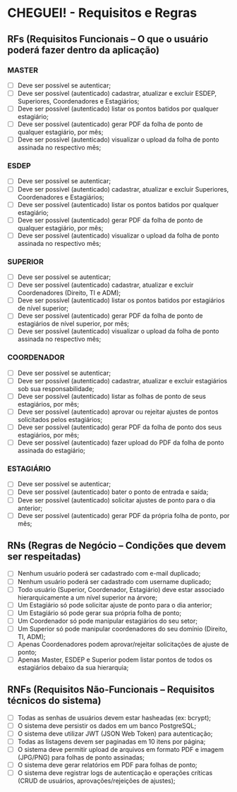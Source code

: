 # CHEGUEI! - Requisitos e Regras


## RFs (Requisitos Funcionais – O que o usuário poderá fazer dentro da aplicação)

### MASTER
- [ ] Deve ser possível se autenticar;
- [ ] Deve ser possível (autenticado) cadastrar, atualizar e excluir ESDEP, Superiores, Coordenadores e Estagiários;
- [ ] Deve ser possível (autenticado) listar os pontos batidos por qualquer estagiário;
- [ ] Deve ser possível (autenticado) gerar PDF da folha de ponto de qualquer estagiário, por mês;
- [ ] Deve ser possível (autenticado) visualizar o upload da folha de ponto assinada no respectivo mês;

### ESDEP
- [ ] Deve ser possível se autenticar;
- [ ] Deve ser possível (autenticado) cadastrar, atualizar e excluir Superiores, Coordenadores e Estagiários;
- [ ] Deve ser possível (autenticado) listar os pontos batidos por qualquer estagiário;
- [ ] Deve ser possível (autenticado) gerar PDF da folha de ponto de qualquer estagiário, por mês;
- [ ] Deve ser possível (autenticado) visualizar o upload da folha de ponto assinada no respectivo mês;

### SUPERIOR
- [ ] Deve ser possível se autenticar;
- [ ] Deve ser possível (autenticado) cadastrar, atualizar e excluir Coordenadores (Direito, TI e ADM);
- [ ] Deve ser possível (autenticado) listar os pontos batidos por estagiários de nível superior;
- [ ] Deve ser possível (autenticado) gerar PDF da folha de ponto de estagiários de nível superior, por mês;
- [ ] Deve ser possível (autenticado) visualizar o upload da folha de ponto assinada no respectivo mês;

### COORDENADOR
- [ ] Deve ser possível se autenticar;
- [ ] Deve ser possível (autenticado) cadastrar, atualizar e excluir estagiários sob sua responsabilidade;
- [ ] Deve ser possível (autenticado) listar as folhas de ponto de seus estagiários, por mês;
- [ ] Deve ser possível (autenticado) aprovar ou rejeitar ajustes de pontos solicitados pelos estagiários;
- [ ] Deve ser possível (autenticado) gerar PDF da folha de ponto dos seus estagiários, por mês;
- [ ] Deve ser possível (autenticado) fazer upload do PDF da folha de ponto assinada do estagiário;

### ESTAGIÁRIO
- [ ] Deve ser possível se autenticar;
- [ ] Deve ser possível (autenticado) bater o ponto de entrada e saída;
- [ ] Deve ser possível (autenticado) solicitar ajustes de ponto para o dia anterior;
- [ ] Deve ser possível (autenticado) gerar PDF da própria folha de ponto, por mês;

## RNs (Regras de Negócio – Condições que devem ser respeitadas)
- [ ] Nenhum usuário poderá ser cadastrado com e-mail duplicado;
- [ ] Nenhum usuário poderá ser cadastrado com username duplicado;
- [ ] Todo usuário (Superior, Coordenador, Estagiário) deve estar associado hierarquicamente a um nível superior na árvore;
- [ ] Um Estagiário só pode solicitar ajuste de ponto para o dia anterior;
- [ ] Um Estagiário só pode gerar sua própria folha de ponto;
- [ ] Um Coordenador só pode manipular estagiários do seu setor;
- [ ] Um Superior só pode manipular coordenadores do seu domínio (Direito, TI, ADM);
- [ ] Apenas Coordenadores podem aprovar/rejeitar solicitações de ajuste de ponto;
- [ ] Apenas Master, ESDEP e Superior podem listar pontos de todos os estagiários debaixo da sua hierarquia;

## RNFs (Requisitos Não-Funcionais – Requisitos técnicos do sistema)
- [ ] Todas as senhas de usuários devem estar hasheadas (ex: bcrypt);
- [ ] O sistema deve persistir os dados em um banco PostgreSQL;
- [ ] O sistema deve utilizar JWT (JSON Web Token) para autenticação;
- [ ] Todas as listagens devem ser paginadas em 10 itens por página;
- [ ] O sistema deve permitir upload de arquivos em formato PDF e imagem (JPG/PNG) para folhas de ponto assinadas;
- [ ] O sistema deve gerar relatórios em PDF para folhas de ponto;
- [ ] O sistema deve registrar logs de autenticação e operações críticas (CRUD de usuários, aprovações/rejeições de ajustes);